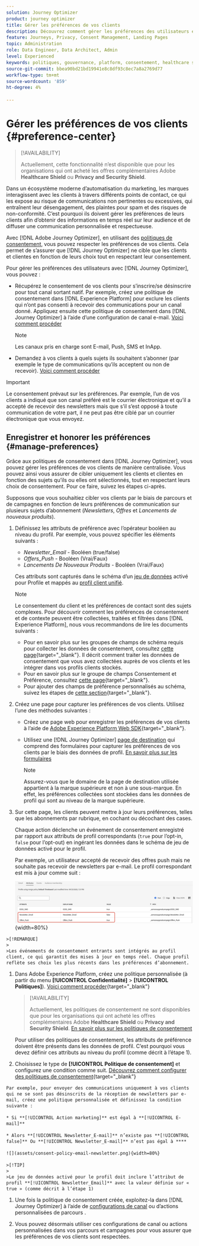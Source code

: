 ```yaml
---
solution: Journey Optimizer
product: journey optimizer
title: Gérer les préférences de vos clients
description: Découvrez comment gérer les préférences des utilisateurs et utilisatrices à l’aide de politiques de consentement
feature: Journeys, Privacy, Consent Management, Landing Pages
topic: Administration
role: Data Engineer, Data Architect, Admin
level: Experienced
keywords: politiques, gouvernance, platform, consentement, healthcare shield
source-git-commit: bbea90bd21bd19941e8c8df93c8ec7a8a2769d77
workflow-type: tm+mt
source-wordcount: '859'
ht-degree: 4%

---
```


# Gérer les préférences de vos clients {#preference-center}

>[!AVAILABILITY]
>
>Actuellement, cette fonctionnalité n’est disponible que pour les organisations qui ont acheté les offres complémentaires Adobe **Healthcare Shield** ou **Privacy and Security Shield**.

Dans un écosystème moderne d’automatisation du marketing, les marques interagissent avec les clients à travers différents points de contact, ce qui les expose au risque de communications non pertinentes ou excessives, qui entraînent leur désengagement, des plaintes pour spam et des risques de non-conformité. C’est pourquoi ils doivent gérer les préférences de leurs clients afin d’obtenir des informations en temps réel sur leur audience et de diffuser une communication personnalisée et respectueuse.

Avec [!DNL Adobe Journey Optimizer], en utilisant des [politiques de consentement](consent.md), vous pouvez respecter les préférences de vos clients<!-- in terms of **channels** and **topics**-->. Cela permet de s’assurer que [!DNL Journey Optimizer] ne cible que les clients et clientes en fonction de leurs choix<!-- their preferred channels and on the subscription topics--> tout en respectant leur consentement.

Pour gérer les préférences des utilisateurs avec [!DNL Journey Optimizer], vous pouvez :

* Récupérez le consentement de vos clients pour s’inscrire/se désinscrire pour tout canal sortant natif. Par exemple, créez une politique de consentement dans [!DNL Experience Platform] pour exclure les clients qui n’ont pas consenti à recevoir des communications pour un canal donné. Appliquez ensuite cette politique de consentement dans [!DNL Journey Optimizer] à l’aide d’une configuration de canal e-mail. [Voici comment procéder](consent.md#surface-marketing-actions)

  >[!NOTE]
  >
  >Les canaux pris en charge sont E-mail, Push, SMS et InApp.<!--To check-->

* Demandez à vos clients à quels sujets ils souhaitent s’abonner (par exemple le type de communications qu’ils acceptent ou non de recevoir). [Voici comment procéder](#manage-preferences)

>[!IMPORTANT]
>
>Le consentement prévaut sur les préférences. Par exemple, l’un de vos clients a indiqué que son canal préféré est le courrier électronique et qu’il a accepté de recevoir des newsletters<!-- they are interested in yoga--> mais que s’il s’est opposé à toute communication de votre part, il ne peut pas être ciblé par un courrier électronique que vous envoyez<!-- on yoga-->.

## Enregistrer et honorer les préférences {#manage-preferences}

Grâce aux politiques de consentement dans [!DNL Journey Optimizer], vous pouvez gérer les préférences de vos clients de manière centralisée. Vous pouvez ainsi vous assurer de cibler uniquement les clients et clientes en fonction des sujets qu’ils ou elles ont sélectionnés, tout en respectant leurs choix de consentement. Pour ce faire, suivez les étapes ci-après.

Supposons que vous souhaitiez cibler vos clients par le biais de parcours et de campagnes en fonction de leurs préférences de communication sur plusieurs sujets d’abonnement (*Newsletters*, *Offres* et *Lancements de nouveaux produits*).

1. Définissez les attributs de préférence avec l’opérateur booléen au niveau du profil<!--how??-->. Par exemple, vous pouvez spécifier les éléments suivants :

   * *Newsletter_Email* - Booléen (true/false)
   * *Offers_Push* - Booléen (Vrai/Faux)
   * *Lancements De Nouveaux Produits* - Booléen (Vrai/Faux)

   Ces attributs sont capturés dans le schéma d’un [jeu de données](../data/get-started-datasets.md) activé pour Profile et mappés au [profil client unifié](../audience/get-started-profiles.md).

   >[!NOTE]
   >
   >Le consentement du client et les préférences de contact sont des sujets complexes. Pour découvrir comment les préférences de consentement et de contexte peuvent être collectées, traitées et filtrées dans [!DNL Experience Platform], nous vous recommandons de lire les documents suivants :
   >
   >* Pour en savoir plus sur les groupes de champs de schéma requis pour collecter les données de consentement, consultez [cette page](https://experienceleague.adobe.com/en/docs/experience-platform/landing/governance-privacy-security/consent/adobe/overview){target="_blank"}. Il décrit comment traiter les données de consentement que vous avez collectées auprès de vos clients et les intégrer dans vos profils clients stockés.
   >* Pour en savoir plus sur le groupe de champs Consentement et Préférence, consultez [cette page](https://experienceleague.adobe.com/en/docs/experience-platform/xdm/field-groups/profile/consents#ingest){target="_blank"}.
   >* Pour ajouter des champs de préférence personnalisés au schéma, suivez les étapes de [cette section](https://experienceleague.adobe.com/en/docs/experience-platform/landing/governance-privacy-security/consent/adobe/dataset#custom-consent){target="_blank"}.

1. Créez une page pour capturer les préférences de vos clients. Utilisez l’une des méthodes suivantes :

   * Créez une page web pour enregistrer les préférences de vos clients à l’aide de [Adobe Experience Platform Web SDK](https://experienceleague.adobe.com/fr/docs/experience-platform/web-sdk/home){target="_blank"}.

   * Utilisez une [!DNL Journey Optimizer] [page de destination](../landing-pages/create-lp.md) qui comprend des formulaires pour capturer les préférences de vos clients par le biais des données de profil.  [En savoir plus sur les formulaires](../landing-pages/lp-forms.md) <!--Forms not released/announced yet - TBC-->

     >[!NOTE]
     >
     >Assurez-vous que le domaine de la page de destination utilisée appartient à la marque supérieure et non à une sous-marque. En effet, les préférences collectées sont stockées dans les données de profil qui sont au niveau de la marque supérieure.

1. Sur cette page, les clients peuvent mettre à jour leurs préférences, telles que les abonnements par rubrique, en cochant ou décochant des cases.

   Chaque action déclenche un événement de consentement enregistré par rapport aux attributs de profil correspondants (`true` pour l’opt-in, `false` pour l’opt-out) en ingérant les données dans le schéma de jeu de données activé pour le profil<!-- that contains the corresponding preference fields-->.

   <!--Record your users' preferences through the web page or landing page that you created. The data is saved against the corresponding profile, meaning that the preference data is ingested into a Profile-enabled dataset whose schema contains consent/preference fields.-->

   Par exemple, un utilisateur <!--whose email address is john.black@lumamail.com--> accepté de recevoir des offres push mais ne souhaite pas recevoir de newsletters par e-mail. Le profil correspondant est mis à jour comme suit :

   ![](assets/profile-preference-attributes.png){width=80%}

<!--The corresponding profile dataset is updated as follows:

|Attribute = Email id | Attribute = Offers_Push | Attribute = Newsletters_Email |
|---------|----------|---------|
| john.black@lumamail.com | Y | N |-->

    >[!REMARQUE]
    >
    >Les événements de consentement entrants sont intégrés au profil client, ce qui garantit des mises à jour en temps réel. Chaque profil reflète ses choix les plus récents dans les préférences d’abonnement.

1. Dans Adobe Experience Platform, créez une politique personnalisée (à partir du menu **[!UICONTROL Confidentialité]** > **[!UICONTROL Politiques]**). [Voici comment procéder](https://experienceleague.adobe.com/docs/experience-platform/data-governance/policies/user-guide.html?lang=fr#create-policy){target="_blank"}

   >[!AVAILABILITY]
   >
   >Actuellement, les politiques de consentement ne sont disponibles que pour les organisations qui ont acheté les offres complémentaires Adobe **Healthcare Shield** ou **Privacy and Security Shield**. [En savoir plus sur les politiques de consentement](consent.md)

   Pour utiliser des politiques de consentement, les attributs de préférence doivent être présents dans les données de profil. C’est pourquoi vous devez définir ces attributs au niveau du profil (comme décrit à l’étape 1).

1. Choisissez le type de **[!UICONTROL Politique de consentement]** et configurez une condition comme suit. [Découvrez comment configurer des politiques de consentement](https://experienceleague.adobe.com/docs/experience-platform/data-governance/policies/user-guide.html?lang=fr#consent-policy){target="_blank"}

<!--Consent policies are comprised of two logical components:

* **If**: The condition that will trigger the policy check, based on a certain marketing action (email, SMS, push, custom action, etc.) being performed, the presence of certain data usage labels, or a combination of the two.

* **Then**: The consent attribute must be present for a profile to be included in the action that triggered the policy. More than one field can also be selected.-->

    Par exemple, pour envoyer des communications uniquement à vos clients qui ne se sont pas désinscrits de la réception de newsletters par e-mail, créez une politique personnalisée et définissez la condition suivante :
    
    * Si **[!UICONTROL Action marketing]** est égal à **[!UICONTROL E-mail]**
    
    * Alors **[!UICONTROL Newsletter_E-mail]** n’existe pas **[!UICONTROL false]** Ou **[!UICONTROL Newsletter_E-mail]** n’est pas égal à ****
    
    ![](assets/consent-policy-email-newsletter.png){width=80%}
    
    >[!TIP]
    >
    >Le jeu de données activé pour le profil doit inclure l’attribut de profil **[!UICONTROL Newsletter_Email]** avec la valeur définie sur « true » (comme décrit à l’étape 1) 

1. Une fois la politique de consentement créée, exploitez-la dans [!DNL Journey Optimizer] à l’aide de [configurations de canal](consent.md#surface-marketing-actions) ou d’actions personnalisées de parcours [](consent.md#journey-custom-actions).

1. Vous pouvez désormais utiliser ces configurations de canal ou actions personnalisées dans vos parcours et campagnes pour vous assurer que les préférences de vos clients <!--targeted--> sont respectées.
